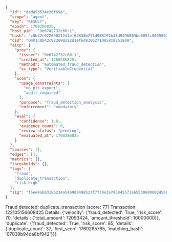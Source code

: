 ```json
{
  "id": "dada53534e36f69a",
  "scope": "agent",
  "key": "RESULT",
  "epoch": 1760286825,
  "host_pid": "9e6742732c60:1",
  "hash": "c0b42c922690212d1ef64830b271d958192b18d9496803bd605fc0035562ccee",
  "cid": "QmV1c0b42c922690212d1ef64830b271d958192b18d9",
  "aicp": {
    "prov": {
      "issuer": "9e6742732c60:1",
      "created_at": 1760286825,
      "method": "automated_fraud_detection",
      "vc_type": "VerifiableCredential"
    },
    "ucon": {
      "usage_constraints": [
        "no_pii_export",
        "audit_required"
      ],
      "purpose": "fraud_detection_analysis",
      "enforcement": "mandatory"
    },
    "eval": {
      "confidence": 1.0,
      "evidence_count": 0,
      "review_status": "pending",
      "evaluated_at": 1760286825
    }
  },
  "sources": [],
  "edges": [],
  "metrics": {},
  "thresholds": {},
  "tags": [
    "fraud",
    "duplicate_transaction",
    "risk_high"
  ],
  "sig": "f5ee4ab8318b234a546908498523f7739e3a795845571a655306890024566a3a"
}
```

Fraud detected: duplicate_transaction (score: 77)
Transaction: 122105156608425
Details: {'velocity': {'fraud_detected': True, 'risk_score': 70, 'details': {'total_amount': 12093424, 'amount_threshold': 10000000}}, 'duplicate': {'fraud_detected': True, 'risk_score': 85, 'details': {'duplicate_count': 37, 'first_seen': 1760285765, 'matching_hash': '07039b94da8bf942'}}}